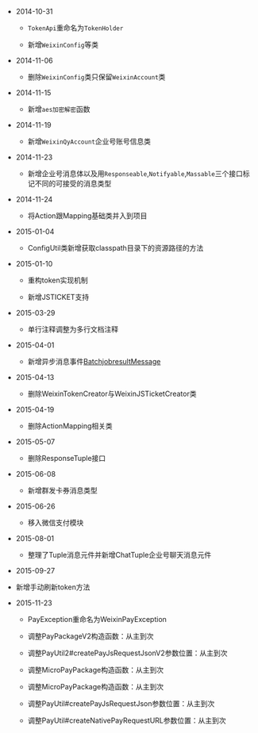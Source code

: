 * 2014-10-31

  + `TokenApi`重命名为`TokenHolder`
  
  + 新增`WeixinConfig`等类

* 2014-11-06
 
  + 删除`WeixinConfig`类只保留`WeixinAccount`类

* 2014-11-15

  + 新增`aes加密解密`函数
  
* 2014-11-19

  + 新增`WeixinQyAccount`企业号账号信息类

* 2014-11-23

  + 新增企业号消息体以及用`Responseable`,`Notifyable`,`Massable`三个接口标记不同的可接受的消息类型
  
* 2014-11-24

  + 将Action跟Mapping基础类并入到项目

* 2015-01-04

  + ConfigUtil类新增获取classpath目录下的资源路径的方法
  
* 2015-01-10

  + 重构token实现机制
  
  + 新增JSTICKET支持
  
* 2015-03-29

  + 单行注释调整为多行文档注释
  
* 2015-04-01

  + 新增异步消息事件[BatchjobresultMessage](./src/main/java/com/foxinmy/weixin4j/msg/event/BatchjobresultMessage.java)
  
* 2015-04-13

  + 删除WeixinTokenCreator与WeixinJSTicketCreator类
  
* 2015-04-19

  + 删除ActionMapping相关类
  
* 2015-05-07

  + 删除ResponseTuple接口
  
* 2015-06-08

  + 新增群发卡券消息类型
  
* 2015-06-26

  + 移入微信支付模块
  
* 2015-08-01

  + 整理了Tuple消息元件并新增ChatTuple企业号聊天消息元件
  
* 2015-09-27

 + 新增手动刷新token方法
 
 
* 2015-11-23

  + PayException重命名为WeixinPayException
  
  + 调整PayPackageV2构造函数：从主到次
  
  + 调整PayUtil2#createPayJsRequestJsonV2参数位置：从主到次
  
  + 调整MicroPayPackage构造函数：从主到次
  
  + 调整MicroPayPackage构造函数：从主到次
  
  + 调整PayUtil#createPayJsRequestJson参数位置：从主到次
  
  + 调整PayUtil#createNativePayRequestURL参数位置：从主到次
